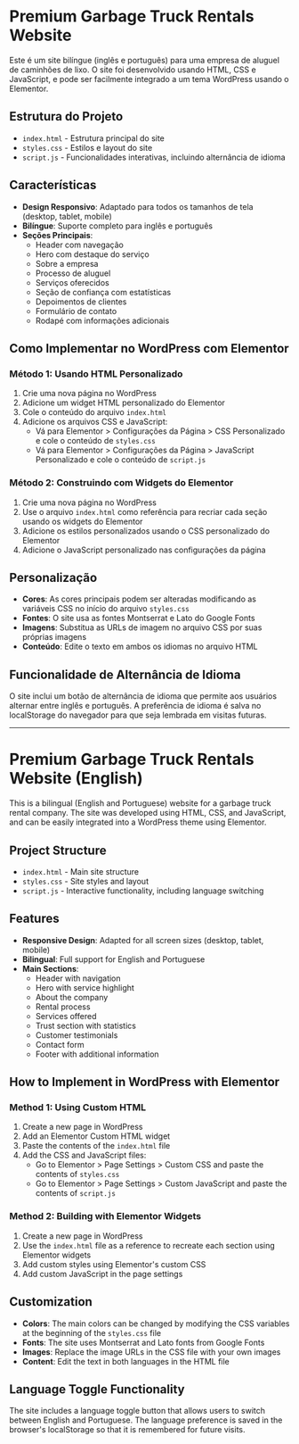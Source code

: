 # Premium Garbage Truck Rentals Website

Este é um site bilíngue (inglês e português) para uma empresa de aluguel de caminhões de lixo. O site foi desenvolvido usando HTML, CSS e JavaScript, e pode ser facilmente integrado a um tema WordPress usando o Elementor.

## Estrutura do Projeto

- `index.html` - Estrutura principal do site
- `styles.css` - Estilos e layout do site
- `script.js` - Funcionalidades interativas, incluindo alternância de idioma

## Características

- **Design Responsivo**: Adaptado para todos os tamanhos de tela (desktop, tablet, mobile)
- **Bilíngue**: Suporte completo para inglês e português
- **Seções Principais**:
  - Header com navegação
  - Hero com destaque do serviço
  - Sobre a empresa
  - Processo de aluguel
  - Serviços oferecidos
  - Seção de confiança com estatísticas
  - Depoimentos de clientes
  - Formulário de contato
  - Rodapé com informações adicionais

## Como Implementar no WordPress com Elementor

### Método 1: Usando HTML Personalizado

1. Crie uma nova página no WordPress
2. Adicione um widget HTML personalizado do Elementor
3. Cole o conteúdo do arquivo `index.html`
4. Adicione os arquivos CSS e JavaScript:
   - Vá para Elementor > Configurações da Página > CSS Personalizado e cole o conteúdo de `styles.css`
   - Vá para Elementor > Configurações da Página > JavaScript Personalizado e cole o conteúdo de `script.js`

### Método 2: Construindo com Widgets do Elementor

1. Crie uma nova página no WordPress
2. Use o arquivo `index.html` como referência para recriar cada seção usando os widgets do Elementor
3. Adicione os estilos personalizados usando o CSS personalizado do Elementor
4. Adicione o JavaScript personalizado nas configurações da página

## Personalização

- **Cores**: As cores principais podem ser alteradas modificando as variáveis CSS no início do arquivo `styles.css`
- **Fontes**: O site usa as fontes Montserrat e Lato do Google Fonts
- **Imagens**: Substitua as URLs de imagem no arquivo CSS por suas próprias imagens
- **Conteúdo**: Edite o texto em ambos os idiomas no arquivo HTML

## Funcionalidade de Alternância de Idioma

O site inclui um botão de alternância de idioma que permite aos usuários alternar entre inglês e português. A preferência de idioma é salva no localStorage do navegador para que seja lembrada em visitas futuras.

---

# Premium Garbage Truck Rentals Website (English)

This is a bilingual (English and Portuguese) website for a garbage truck rental company. The site was developed using HTML, CSS, and JavaScript, and can be easily integrated into a WordPress theme using Elementor.

## Project Structure

- `index.html` - Main site structure
- `styles.css` - Site styles and layout
- `script.js` - Interactive functionality, including language switching

## Features

- **Responsive Design**: Adapted for all screen sizes (desktop, tablet, mobile)
- **Bilingual**: Full support for English and Portuguese
- **Main Sections**:
  - Header with navigation
  - Hero with service highlight
  - About the company
  - Rental process
  - Services offered
  - Trust section with statistics
  - Customer testimonials
  - Contact form
  - Footer with additional information

## How to Implement in WordPress with Elementor

### Method 1: Using Custom HTML

1. Create a new page in WordPress
2. Add an Elementor Custom HTML widget
3. Paste the contents of the `index.html` file
4. Add the CSS and JavaScript files:
   - Go to Elementor > Page Settings > Custom CSS and paste the contents of `styles.css`
   - Go to Elementor > Page Settings > Custom JavaScript and paste the contents of `script.js`

### Method 2: Building with Elementor Widgets

1. Create a new page in WordPress
2. Use the `index.html` file as a reference to recreate each section using Elementor widgets
3. Add custom styles using Elementor's custom CSS
4. Add custom JavaScript in the page settings

## Customization

- **Colors**: The main colors can be changed by modifying the CSS variables at the beginning of the `styles.css` file
- **Fonts**: The site uses Montserrat and Lato fonts from Google Fonts
- **Images**: Replace the image URLs in the CSS file with your own images
- **Content**: Edit the text in both languages in the HTML file

## Language Toggle Functionality

The site includes a language toggle button that allows users to switch between English and Portuguese. The language preference is saved in the browser's localStorage so that it is remembered for future visits.
